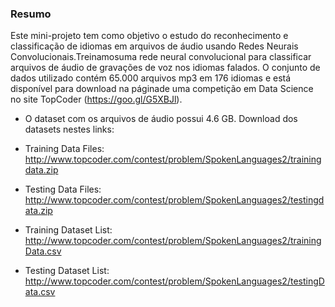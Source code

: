 



### Resumo

Este mini-projeto tem como objetivo o estudo do reconhecimento e classificação de idiomas  em  arquivos  de áudio  usando  Redes  Neurais Convolucionais.Treinamosuma  rede neural  convolucional  para  classificar  arquivos  de  áudio  de  gravações  de  voz  nos  idiomas falados. O conjunto de dados utilizado contém 65.000 arquivos mp3 em 176 idiomas e está disponível para download na páginade uma competição em Data Science no site TopCoder (https://goo.gl/G5XBJl).

-  O dataset com os arquivos de áudio possui 4.6 GB. Download dos datasets nestes links:

- Training Data Files: http://www.topcoder.com/contest/problem/SpokenLanguages2/trainingdata.zip

- Testing Data Files: http://www.topcoder.com/contest/problem/SpokenLanguages2/testingdata.zip
- Training Dataset List: http://www.topcoder.com/contest/problem/SpokenLanguages2/trainingData.csv
- Testing Dataset List: http://www.topcoder.com/contest/problem/SpokenLanguages2/testingData.csv
